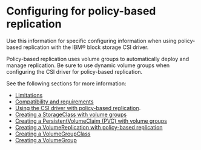 # Configuring for policy-based replication

Use this information for specific configuring information when using policy-based replication with the IBM® block storage CSI driver.

Policy-based replication uses volume groups to automatically deploy and manage replication. Be sure to use dynamic volume groups when configuring the CSI driver for policy-based replication.

See the following sections for more information:
- [Limitations](../release_notes/limitations.md)
- [Compatibility and requirements](../installation/install_compatibility_requirements.md)
- [Using the CSI driver with policy-based replication](../using/using_policy_based_replication.md).
- [Creating a StorageClass with volume groups](creating_storageclass_vg.md)
- [Creating a PersistentVolumeClaim (PVC) with volume groups](creating_pvc_vg.md)
- [Creating a VolumeReplication with policy-based replication](creating_volumereplication_pbr.md)
- [Creating a VolumeGroupClass](creating_volumegroupclass.md)
- [Creating a VolumeGroup](creating_volumegroup.md)
